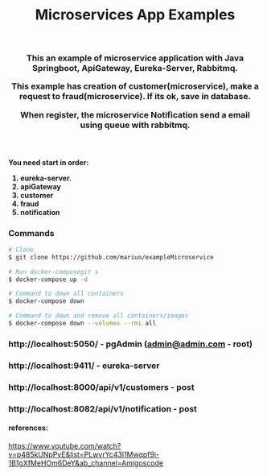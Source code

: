 <h1 align="center"> Microservices App Examples</h1>
<br />
<h3 align="center">
<p> This an example of microservice application with Java Springboot, ApiGateway, Eureka-Server, Rabbitmq. </p>
  <p>This example has creation of customer(microservice), make a request to fraud(microservice). If its ok, save in database.</p>
  <p>When register, the microservice Notification send a email using queue with rabbitmq.</p>

<br/>
<h4> 
You need start in order:
<ol>
<li>eureka-server. </li>
<li>apiGateway </li>
<li>customer </li>
<li>fraud </li>
<li>notification </li>

</ol>
</h4>

### Commands
```bash
# Clone
$ git clone https://github.com/mariuo/exampleMicroservice

# Run docker-composegit s
$ docker-compose up -d

# Command to down all containers
$ docker-compose down

# Command to down and remove all containers/images
$ docker-compose down --volumes --rmi all

```
### http://localhost:5050/ - pgAdmin (admin@admin.com - root)
### http://localhost:9411/ - eureka-server

### http://localhost:8000/api/v1/customers - post
### http://localhost:8082/api/v1/notification - post

#### references:
 https://www.youtube.com/watch?v=p485kUNpPvE&list=PLwvrYc43l1Mwqpf9i-1B1gXfMeHOm6DeY&ab_channel=Amigoscode
